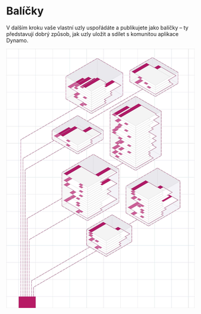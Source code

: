 # Balíčky

V dalším kroku vaše vlastní uzly uspořádáte a publikujete jako balíčky – ty představují dobrý způsob, jak uzly uložit a sdílet s komunitou aplikace Dynamo.

![IMAGE](<../images/6-2/packages cover.jpg>)
